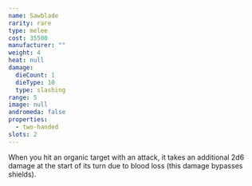 ```yaml
---
name: Sawblade
rarity: rare
type: melee
cost: 35500
manufacturer: ""
weight: 4
heat: null
damage:
  dieCount: 1
  dieType: 10
  type: slashing
range: 5
image: null
andromeda: false
properties:
  - two-handed
slots: 2
---
```

When you hit an organic target with an attack, it takes an additional 2d6 damage at the start of its 
turn due to blood loss (this damage bypasses shields).